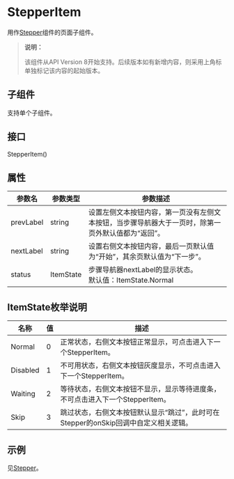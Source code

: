 # StepperItem

用作[Stepper](ts-basic-components-stepper.md)组件的页面子组件。


>  **说明：**
>
>  该组件从API Version 8开始支持。后续版本如有新增内容，则采用上角标单独标记该内容的起始版本。


## 子组件

支持单个子组件。


## 接口

StepperItem()


## 属性

| 参数名 | 参数类型 | 参数描述 |
| -------- | -------- | -------- |
| prevLabel | string | 设置左侧文本按钮内容，第一页没有左侧文本按钮，当步骤导航器大于一页时，除第一页外默认值都为“返回”。 |
| nextLabel | string | 设置右侧文本按钮内容，最后一页默认值为“开始”，其余页默认值为“下一步”。 |
| status | ItemState | 步骤导航器nextLabel的显示状态。<br/>默认值：ItemState.Normal |

## ItemState枚举说明

|   名称    |   值    | 描述 |
| -------- | -------- |-------- |
| Normal |  0  |正常状态，右侧文本按钮正常显示，可点击进入下一个StepperItem。 |
| Disabled |  1  |不可用状态，右侧文本按钮灰度显示，不可点击进入下一个StepperItem。 |
| Waiting |  2  | 等待状态，右侧文本按钮不显示，显示等待进度条，不可点击进入下一个StepperItem。 |
| Skip |  3  |跳过状态，右侧文本按钮默认显示“跳过”，此时可在Stepper的onSkip回调中自定义相关逻辑。 |


## 示例

见[Stepper](ts-basic-components-stepper.md)。


